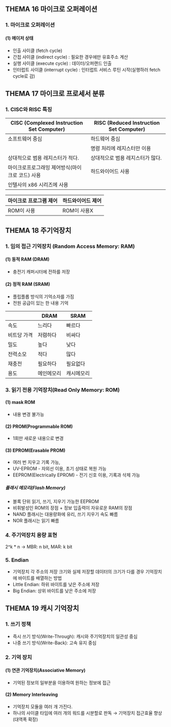  ## **THEMA 16 마이크로 오퍼레이션**

### 1. 마이크로 오퍼레이션
#### (1) 메이저 상태
- 인출 사이클 (fetch cycle)
- 간접 사이클 (indirect cycle) : 필요한 경우에만 유효주소 계산
- 실행 사이클 (execute cycle) : 데이터/오퍼랜드 인출
- 인터럽트 사이클 (interrupt cycle) : 인터럽트 서비스 루틴 시작(실행하러 fetch cycle로 감)
 


## **THEMA 17 마이크로 프로세서 분류**

### 1. CISC와 RISC 특징
|CISC (Complexed Instruction Set Computer)|RISC (Reduced Instruction Set Computer)|
|---|---|
|소프트웨어 중심|하드웨어 중심|
| |명령 처리에 레지스터만 이용|
|상대적으로 범용 레지스터가 적다.|상대적으로 범용 레지스터가 많다.|
|마이크로프로그래밍 제어방식(마이크로 코드) 사용|하드와이어드 사용|
|인텔사의 x86 시리즈에 사용| |



|마이크로 프로그램 제어|하드와이어드 제어|
|---|---|
|ROM이 사용|ROM이 사용X|



## **THEMA 18 주기억장치**

### 1. 임의 접근 기억장치 (Random Access Memory: RAM)
#### (1) 동적 RAM (DRAM)
- 충전기 캐퍼시터에 전하를 저장

#### (2) 정적 RAM (SRAM)
- 플립플롭 방식의 기억소자를 가짐
- 전원 공급이 있는 한 내용 기억

| |DRAM|SRAM|
|---|---|---|
|속도|느리다|빠르다|
|비트당 가격|저렴하다|비싸다|
|밀도|높다|낮다|
|전력소모|적다|많다|
|재충전|필요하다|필요없다|
|용도|메인메모리|캐시메모리|

### 3. 읽기 전용 기억장치(Read Only Memory: ROM)
#### (1) mask ROM
- 내용 변경 불가능

#### (2) PROM(Programmable ROM)
- 1회만 새로운 내용으로 변경

#### (3) EPROM(Erasable PROM)  
- 여러 번 지우고 기록 가능,  
- UV-EPROM - 자외선 이용, 초기 상태로 복원 가능  
- EEPROM(Electrically EPROM) - 전기 신호 이용, 기록과 삭제 가능  
                        
##### 플래시 메모리(Flash Memory)
- 블록 단위 읽기, 쓰기, 지우기 가능한 EEPROM
- 비휘발성인 ROM의 장점 + 정보 입출력이 자유로운 RAM의 장점
- NAND 플래시는 대용량화에 유리, 쓰기 지우기 속도 빠름
- NOR 플래시는 읽기 빠름

### 4. 주기억장치 용량 표현
2^k * n → MBR: n bit, MAR: k bit

### 5. Endian
- 기억장치 각 주소의 저장 크기와 실제 저장할 데이터의 크기가 다를 경우 기억장치에 바이트를 배열하는 방법
- Little Endian: 하위 바이트를 낮은 주소에 저장
- Big Endian: 상위 바이트를 낮은 주소에 저장



## **THEMA 19 캐시 기억장치**

### 1. 쓰기 정책
- 즉시 쓰기 방식(Write-Through): 캐시와 주기억장치의 일관성 중심
- 나중 쓰기 방식(Write-Back): 고속 유지 중심

### 2. 기억 장치
#### (1) 연관 기억장치(Associative Memory)
- 기억된 정보의 일부분을 이용하여 원하는 정보에 접근

#### (2) Memory Interleaving
- 기억장치 모듈을 여러 개 가진다.
- 하나의 사이클 타임에 여러 개의 워드를 시분할로 판독 → 기억장치 접근효율 향상(대역폭 확장)


